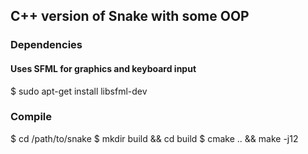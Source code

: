 ## C++ version of Snake with some OOP

### Dependencies 
#### Uses SFML for graphics and keyboard input
$ sudo apt-get install libsfml-dev 

### Compile 
$ cd /path/to/snake
$ mkdir build && cd build 
$ cmake .. && make -j12